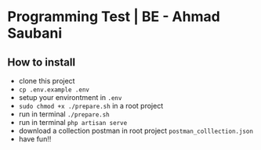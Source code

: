 # Programming Test | BE - Ahmad Saubani


## How to install

- clone this project
- ``cp .env.example .env``
- setup your environtment in ``.env``
- ``sudo chmod +x ./prepare.sh`` in a root project
- run in terminal ``./prepare.sh``
- run in terminal ``php artisan serve``
- download a collection postman in root project ``postman_colllection.json``
- have fun!!

